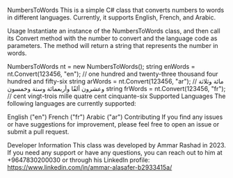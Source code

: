 NumbersToWords
This is a simple C# class that converts numbers to words in different languages. Currently, it supports English, French, and Arabic.

Usage
Instantiate an instance of the NumbersToWords class, and then call its Convert method with the number to convert and the language code as parameters. The method will return a string that represents the number in words.


NumbersToWords nt = new NumbersToWords();
string enWords = nt.Convert(123456, "en");  // one hundred and twenty-three thousand four hundred and fifty-six
string arWords = nt.Convert(123456, "ar");  // مائة وثلاثة وعشرون ألفًا وأربعمائة وستة وخمسون
string frWords = nt.Convert(123456, "fr");  // cent vingt-trois mille quatre cent cinquante-six
Supported Languages
The following languages are currently supported:

English ("en")
French ("fr")
Arabic ("ar")
Contributing
If you find any issues or have suggestions for improvement, please feel free to open an issue or submit a pull request.

Developer Information
This class was developed by Ammar Rashad in 2023. If you need any support or have any questions, you can reach out to him at +9647830200030 or through his LinkedIn profile: https://www.linkedin.com/in/ammar-alasafer-b2933415a/
